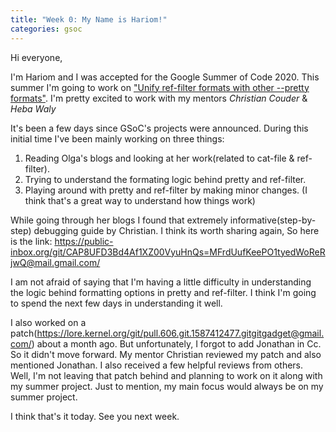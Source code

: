 ```yaml
---
title: "Week 0: My Name is Hariom!"
categories: gsoc
---
```


Hi everyone,

I'm Hariom and I was accepted for the Google Summer of Code 2020. This summer I'm going to work on ["Unify ref-filter formats with other --pretty formats"](https://summerofcode.withgoogle.com/projects/#4593212745842688). I'm pretty excited to work with my mentors *Christian Couder* & *Heba Waly* 

It's been a few days since GSoC's projects were announced. During this initial time I've been mainly working on three things:

1. Reading Olga's blogs and looking at her work(related to cat-file & ref-filter).
2. Trying to understand the formating logic behind pretty and ref-filter.
3. Playing around with pretty and ref-filter by making minor changes. (I think that's a great way to understand how things work)

While going through her blogs I found that extremely informative(step-by-step) debugging guide by Christian. I think its worth sharing again, So here is the link: https://public-inbox.org/git/CAP8UFD3Bd4Af1XZ00VyuHnQs=MFrdUufKeePO1tyedWoReRjwQ@mail.gmail.com/

I am not afraid of saying that I'm having a little difficulty in understanding the logic behind formatting options in pretty and ref-filter. I think I'm going to spend the next few days in understanding it well.

I also worked on a patch(https://lore.kernel.org/git/pull.606.git.1587412477.gitgitgadget@gmail.com/) about a month ago. But unfortunately, I forgot to add Jonathan in Cc. So it didn't move forward. My mentor Christian reviewed my patch and also mentioned Jonathan. I also received a few helpful reviews from others. Well, I'm not leaving that patch behind and planning to work on it along with my summer project. Just to mention, my main focus would always be on my summer project.

I think that's it today. See you next week.


 
